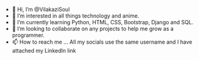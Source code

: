 - 👋 Hi, I’m @VilakaziSoul
- 👀 I’m interested in all things technology and anime.
- 🌱 I’m currently learning Python, HTML, CSS, Bootstrap, Django and SQL.
- 💞️ I’m looking to collaborate on any projects to help me grow as a programmer.
- 📫 How to reach me ... All my socials use the same username and I have attached my LinkedIn link 

<!---
VilakaziSoul/VilakaziSoul is a ✨ special ✨ repository because its `README.md` (this file) appears on your GitHub profile.
You can click the Preview link to take a look at your changes.
--->
